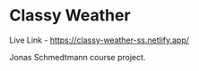 # Classy Weather

Live Link - https://classy-weather-ss.netlify.app/

Jonas Schmedtmann course project.
